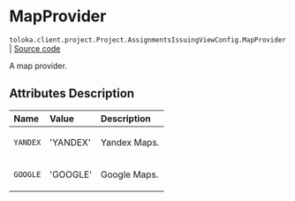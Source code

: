 # MapProvider
`toloka.client.project.Project.AssignmentsIssuingViewConfig.MapProvider` | [Source code](https://github.com/Toloka/toloka-kit/blob/v1.2.0.post1/src/client/project/__init__.py#L151)

A map provider.

## Attributes Description

| Name | Value | Description |
| :------| :-----------| :----------| 
`YANDEX`|'YANDEX'|<p>Yandex Maps.</p>
`GOOGLE`|'GOOGLE'|<p>Google Maps.</p>
